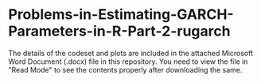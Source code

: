 # Problems-in-Estimating-GARCH-Parameters-in-R-Part-2-rugarch

The details of the codeset and plots are included in the attached Microsoft Word Document (.docx) file in this repository. 
You need to view the file in "Read Mode" to see the contents properly after downloading the same.
